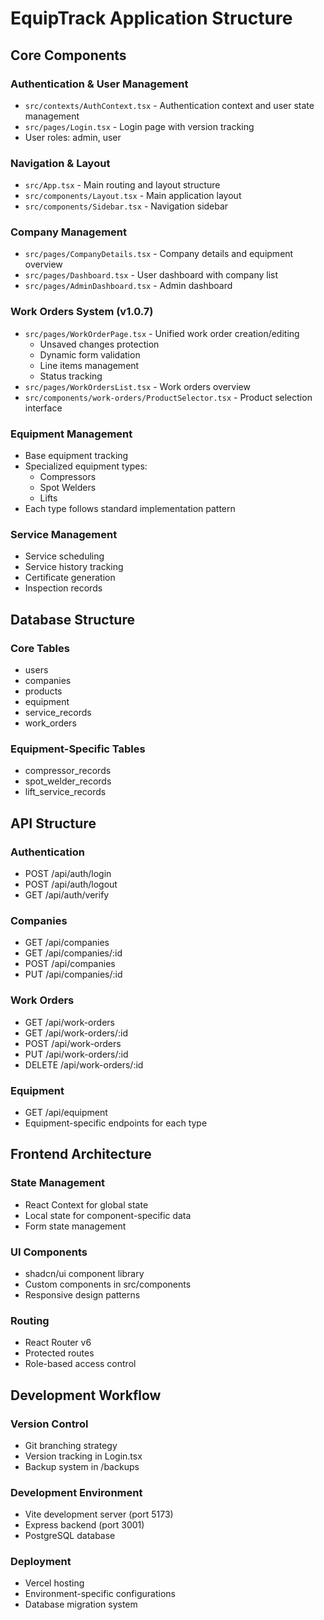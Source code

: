 # EquipTrack Application Structure

## Core Components

### Authentication & User Management
- `src/contexts/AuthContext.tsx` - Authentication context and user state management
- `src/pages/Login.tsx` - Login page with version tracking
- User roles: admin, user

### Navigation & Layout
- `src/App.tsx` - Main routing and layout structure
- `src/components/Layout.tsx` - Main application layout
- `src/components/Sidebar.tsx` - Navigation sidebar

### Company Management
- `src/pages/CompanyDetails.tsx` - Company details and equipment overview
- `src/pages/Dashboard.tsx` - User dashboard with company list
- `src/pages/AdminDashboard.tsx` - Admin dashboard

### Work Orders System (v1.0.7)
- `src/pages/WorkOrderPage.tsx` - Unified work order creation/editing
  - Unsaved changes protection
  - Dynamic form validation
  - Line items management
  - Status tracking
- `src/pages/WorkOrdersList.tsx` - Work orders overview
- `src/components/work-orders/ProductSelector.tsx` - Product selection interface

### Equipment Management
- Base equipment tracking
- Specialized equipment types:
  - Compressors
  - Spot Welders
  - Lifts
- Each type follows standard implementation pattern

### Service Management
- Service scheduling
- Service history tracking
- Certificate generation
- Inspection records

## Database Structure

### Core Tables
- users
- companies
- products
- equipment
- service_records
- work_orders

### Equipment-Specific Tables
- compressor_records
- spot_welder_records
- lift_service_records

## API Structure

### Authentication
- POST /api/auth/login
- POST /api/auth/logout
- GET /api/auth/verify

### Companies
- GET /api/companies
- GET /api/companies/:id
- POST /api/companies
- PUT /api/companies/:id

### Work Orders
- GET /api/work-orders
- GET /api/work-orders/:id
- POST /api/work-orders
- PUT /api/work-orders/:id
- DELETE /api/work-orders/:id

### Equipment
- GET /api/equipment
- Equipment-specific endpoints for each type

## Frontend Architecture

### State Management
- React Context for global state
- Local state for component-specific data
- Form state management

### UI Components
- shadcn/ui component library
- Custom components in src/components
- Responsive design patterns

### Routing
- React Router v6
- Protected routes
- Role-based access control

## Development Workflow

### Version Control
- Git branching strategy
- Version tracking in Login.tsx
- Backup system in /backups

### Development Environment
- Vite development server (port 5173)
- Express backend (port 3001)
- PostgreSQL database

### Deployment
- Vercel hosting
- Environment-specific configurations
- Database migration system 